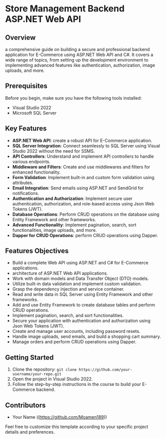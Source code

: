 # Store Management Backend ASP.NET Web API

## Overview

 a comprehensive guide on building a secure and professional backend application for E-Commerce using ASP.NET Web API and C#. It covers a wide range of topics, from setting up the development environment to implementing advanced features like authentication, authorization, image uploads, and more.

## Prerequisites

Before you begin, make sure you have the following tools installed:

- Visual Studio 2022
- Microsoft SQL Server

## Key Features

- **ASP.NET Web API**: create a robust API for  E-Commerce application.
- **SQL Server Integration**: Connect seamlessly to SQL Server using Visual Studio 2022 without the need for SSMS.
- **API Controllers**: Understand and implement API controllers to handle various endpoints.
- **Middleware and Filters**: Create and use middlewares and filters for enhanced functionality.
- **Form Validation**: Implement built-in and custom form validation using attributes.
- **Email Integration**: Send emails using ASP.NET and SendGrid for notifications.
- **Authentication and Authorization**: Implement secure user authentication, authorization, and role-based access using Json Web Tokens (JWT).
- **Database Operations**: Perform CRUD operations on the database using Entity Framework and other frameworks.
- **Advanced Functionality**: Implement pagination, search, sort functionalities, image uploads, and more.
- **Dapper for CRUD Operations**: perform CRUD operations using Dapper.

## Features Objectives

- Build a complete Web API using ASP.NET and C# for E-Commerce applications.
-  architecture of ASP.NET Web API applications.
- Work with domain models and Data Transfer Object (DTO) models.
- Utilize built-in data validation and implement custom validation.
- Grasp the dependency injection and service container.
- Read and write data in SQL Server using Entity Framework and other frameworks.
- Add and use Entity Framework to create database tables and perform CRUD operations.
- Implement pagination, search, and sort functionalities.
- Secure your application with authentication and authorization using Json Web Tokens (JWT).
- Create and manage user accounts, including password resets.
- Handle image uploads, send emails, and build a shopping cart summary.
- Manage orders and perform CRUD operations using Dapper.

## Getting Started

1. Clone the repository: `git clone https://github.com/your-username/your-repo.git`
2. Open the project in Visual Studio 2022.
3. Follow the step-by-step instructions in the course to build your E-Commerce backend.

## Contributors

- Your Name ((https://github.com/Moamen189))


Feel free to customize this template according to your specific project details and preferences.
